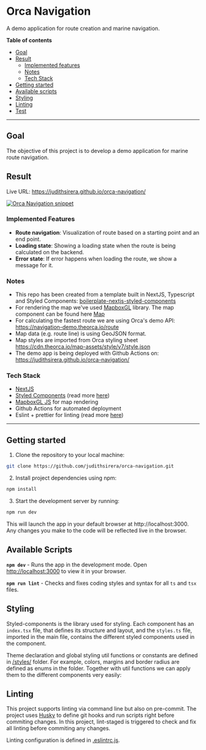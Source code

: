 # Orca Navigation

A demo application for route creation and marine navigation.

**Table of contents**

- [Goal](#goal)
- [Result](#result)
  - [Implemented features](#implemented-features)
  - [Notes](#notes)
  - [Tech Stack](#tech-stack)
- [Getting started](#getting-started)
- [Available scripts](#available-scripts)
- [Styling](#styling)
- [Linting](#linting)
- [Test](#test)

---

## Goal

The objective of this project is to develop a demo application for marine route navigation.

## Result

Live URL: https://judithsirera.github.io/orca-navigation/

[![Orca Navigation snippet](https://i.gyazo.com/ecb02ad9f546c98420ed145c2e77fba3.gif)](https://gyazo.com/ecb02ad9f546c98420ed145c2e77fba3)

### Implemented Features

- **Route navigation**: Visualization of route based on a starting point and an end point.
- **Loading state**: Showing a loading state when the route is being calculated on the backend.
- **Error state**: If error happens when loading the route, we show a message for it.

### Notes

- This repo has been created from a template built in NextJS, Typescript and Styled Components: [boilerplate-nextjs-styled-components
  ](https://github.com/judithsirera/boilerplate-nextjs-styled-components)
- For rendering the map we've used [MapboxGL](https://docs.mapbox.com/mapbox-gl-js/guides/) library. The map component can be found here [Map](/elements/Map/index.tsx)
- For calculating the fastest route we are using Orca's demo API: https://navigation-demo.theorca.io/route
- Map data (e.g. route line) is using GeoJSON format.
- Map styles are imported from Orca styling sheet https://cdn.theorca.io/map-assets/style/v7/style.json
- The demo app is being deployed with Github Actions on: https://judithsirera.github.io/orca-navigation/

### Tech Stack

- [NextJS](https://nextjs.org/)
- [Styled Components](https://styled-components.com/) (read more [here](#styling))
- [MapboxGL JS](https://docs.mapbox.com/mapbox-gl-js/guides/) for map rendering
- Github Actions for automated deployment
- Eslint + prettier for linting (read more [here](#linting))

---

## Getting started

1. Clone the repository to your local machine:

```bash
git clone https://github.com/judithsirera/orca-navigation.git
```

2. Install project dependencies using npm:

```bash
npm install
```

3. Start the development server by running:

```bash
npm run dev
```

This will launch the app in your default browser at http://localhost:3000. Any changes you make to the code will be reflected live in the browser.

## Available Scripts

**`npm dev`** - Runs the app in the development mode. Open [http://localhost:3000](http://localhost:3000) to view it in your browser.

**`npm run lint`** - Checks and fixes coding styles and syntax for all `ts` and `tsx` files.

## Styling

Styled-components is the library used for styling. Each component has an `index.tsx` file, that defines its structure and layout, and the `styles.ts` file, imported in the main file, contains the different styled components used in the component.

Theme declaration and global styling util functions or constants are defined in [/styles/](/styles/) folder. For example, colors, margins and border radius are defined as enums in the folder. Together with util functions we can apply them to the different components very easily:

## Linting

This project supports linting via command line but also on pre-commit. The project uses [Husky](https://typicode.github.io/husky/#/) to define git hooks and run scripts right before commiting changes. In this project, lint-staged is triggered to check and fix all linting before commiting any changes.

Linting configuration is defined in [.eslintrc.js](/.eslintrc.js).
